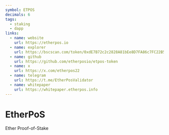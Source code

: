 ```yaml
---
symbol: ETPOS
decimals: 6
tags:
  - staking
  - dapp
links:
  - name: website
    url: https://etherpos.io
  - name: explorer
    url: https://bscscan.com/token/0xdE7B72c2c2828A81bEe8D7FA86c7FC22B58A713d
  - name: github
    url: https://github.com/etherposio/etpos-token
  - name: x
    url: https://x.com/etherpos22
  - name: telegram
    url: https://t.me/EtherPosValidator
  - name: whitepaper
    url: https://whitepaper.etherpos.info
---
```


# EtherPoS

Ether Proof-of-Stake
